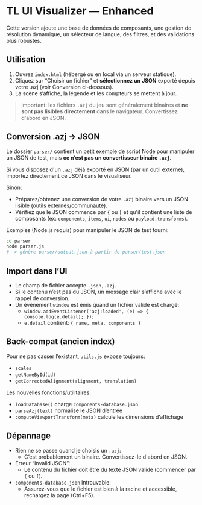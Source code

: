 # TL UI Visualizer — Enhanced

Cette version ajoute une base de données de composants, une gestion de résolution dynamique, un sélecteur de langue, des filtres, et des validations plus robustes.

## Utilisation

1. Ouvrez `index.html` (hébergé ou en local via un serveur statique).
2. Cliquez sur “Choisir un fichier” et **sélectionnez un JSON** exporté depuis votre .azj (voir Conversion ci-dessous).
3. La scène s’affiche, la légende et les compteurs se mettent à jour.

> Important: les fichiers `.azj` du jeu sont généralement binaires et **ne sont pas lisibles directement** dans le navigateur. Convertissez d'abord en JSON.

## Conversion .azj → JSON

Le dossier [`parser/`](parser) contient un petit exemple de script Node pour manipuler un JSON de test, mais **ce n’est pas un convertisseur binaire `.azj`**.

Si vous disposez d'un `.azj` déjà exporté en JSON (par un outil externe), importez directement ce JSON dans le visualiseur.

Sinon:
- Préparez/obtenez une conversion de votre `.azj` binaire vers un JSON lisible (outils externes/communauté).
- Vérifiez que le JSON commence par `{` ou `[` et qu'il contient une liste de composants (ex: `components`, `items`, `ui`, `nodes` ou `payload.transforms`).

Exemples (Node.js requis) pour manipuler le JSON de test fourni:
```bash
cd parser
node parser.js
# -> génère parser/output.json à partir de parser/test.json
```

## Import dans l’UI

- Le champ de fichier accepte `.json,.azj`.
- Si le contenu n’est pas du JSON, un message clair s’affiche avec le rappel de conversion.
- Un événement `window` est émis quand un fichier valide est chargé:
  - `window.addEventListener('azj:loaded', (e) => { console.log(e.detail); });`
  - `e.detail` contient: `{ name, meta, components }`

## Back-compat (ancien index)

Pour ne pas casser l’existant, `utils.js` expose toujours:
- `scales`
- `getNameById(id)`
- `getCorrectedAlignment(alignment, translation)`

Les nouvelles fonctions/utilitaires:
- `loadDatabase()` charge `components-database.json`
- `parseAzj(text)` normalise le JSON d’entrée
- `computeViewportTransform(meta)` calcule les dimensions d’affichage

## Dépannage

- Rien ne se passe quand je choisis un `.azj`:
  - C’est probablement un binaire. Convertissez-le d'abord en JSON.
- Erreur “Invalid JSON”:
  - Le contenu du fichier doit être du texte JSON valide (commencer par `{` ou `[`).
- `components-database.json` introuvable:
  - Assurez-vous que le fichier est bien à la racine et accessible, rechargez la page (Ctrl+F5).
